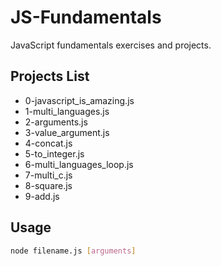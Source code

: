 # JS-Fundamentals

JavaScript fundamentals exercises and projects.

## Projects List

- 0-javascript_is_amazing.js
- 1-multi_languages.js
- 2-arguments.js
- 3-value_argument.js
- 4-concat.js
- 5-to_integer.js
- 6-multi_languages_loop.js
- 7-multi_c.js
- 8-square.js
- 9-add.js

## Usage

```bash
node filename.js [arguments]
